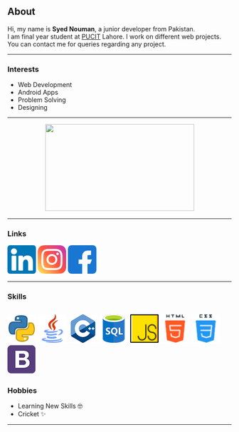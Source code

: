 <h2>About</h2>

<span>
  Hi, my name is <b>Syed Nouman</b>, a junior developer from Pakistan. <br>
I am final year student at <a href="http://pucit.edu.pk">PUCIT</a> Lahore. I work on different web projects. You can contact me for queries regarding any project.
</span>

---

<h3>Interests</h3>
<ul>
  <li>Web Development</li>
  <li>Android Apps</li>
   <li>Problem Solving</li>
   <li>Designing</li>
  
</ul>

---

<div align="center">
  
  <img height="195" src="https://github-readme-stats.vercel.app/api/top-langs/?username=NoumanShah042&layout=compact&langs_count=6&theme=tokyonight&hide_border=true" width="335px"/>
</div>

---


<h3>Links</h3>
 
<span><a  href="https://www.linkedin.com/in/syednouman042/" target="_blank" ><img src="assets/linkedin.png" height=64></a></span>
<span><a  href="https://www.instagram.com/noumanshah042/" target="_blank" ><img src="assets/instagram.png" height=64></a></span>
<span><a href="https://www.facebook.com/nouman.shah.378199"  target="_blank"><img src="assets/facebook.png" height=64></a></span> 


---

<h3>Skills</h3>

<span><img src="assets/python.png" height="64px"></span>
<span><img src="assets/java_.png" height="64px"></span>
<span><img src="assets/cpp.png" height="64px"></span>
<span><img src="assets/sql.png" height="64px"></span>
<span><img src="assets/js.png" height="64px"></span>
<span><img src="assets/html.png" height="64px"></span>
<span><img src="assets/css.png" height="64px"></span>
<span><img src="assets/bootstrap.png" height="64px"></span>
---

<h3>Hobbies</h3> 
<ul>
  <li>Learning New Skills 🤓</li> 
  <li>Cricket ✨</li>
</ul>

---

<!--
**NoumanShah042/NoumanShah042** is a ✨ _special_ ✨ repository because its `README.md` (this file) appears on your GitHub profile.

Here are some ideas to get you started:

- 🔭 I’m currently working on ...
- 🌱 I’m currently learning ...
- 👯 I’m looking to collaborate on ...
- 🤔 I’m looking for help with ...
- 💬 Ask me about ...
- 📫 How to reach me: ...
- 😄 Pronouns: ...
- ⚡ Fun fact: ...
-->

